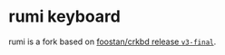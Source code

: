 # rumi keyboard

rumi is a fork based on [foostan/crkbd release `v3-final`](https://github.com/foostan/crkbd/releases/tag/v3-final).
